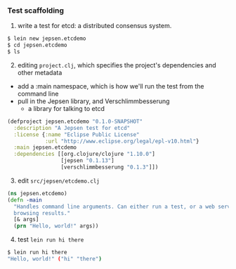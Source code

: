 ### Test scaffolding

1. write a test for etcd: a distributed consensus system.
```bash
$ lein new jepsen.etcdemo
$ cd jepsen.etcdemo
$ ls
```

2. editing `project.clj`, which specifies the project's dependencies and other metadata
  - add a :main namespace, which is how we'll run the test from the command line
  - pull in the Jepsen library, and Verschlimmbesserung
    - a library for talking to etcd
```clj
(defproject jepsen.etcdemo "0.1.0-SNAPSHOT"
  :description "A Jepsen test for etcd"
  :license {:name "Eclipse Public License"
            :url "http://www.eclipse.org/legal/epl-v10.html"}
  :main jepsen.etcdemo
  :dependencies [[org.clojure/clojure "1.10.0"]
                 [jepsen "0.1.13"]
                 [verschlimmbesserung "0.1.3"]])
```

3. edit `src/jepsen/etcdemo.clj`
```clj
(ns jepsen.etcdemo)
(defn -main
  "Handles command line arguments. Can either run a test, or a web server for
  browsing results."
  [& args]
  (prn "Hello, world!" args))
```

4. test `lein run hi there`
```bash
$ lein run hi there
"Hello, world!" ("hi" "there")
```
